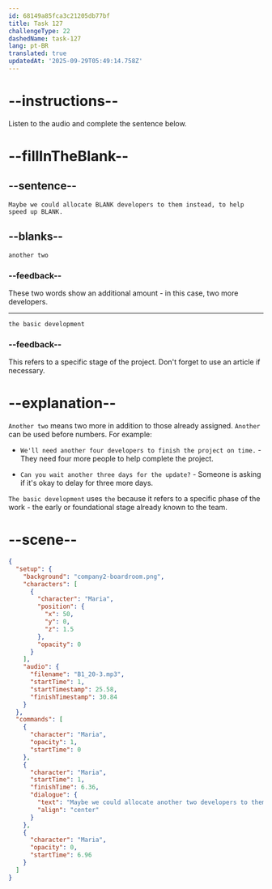 ```yaml
---
id: 68149a85fca3c21205db77bf
title: Task 127
challengeType: 22
dashedName: task-127
lang: pt-BR
translated: true
updatedAt: '2025-09-29T05:49:14.758Z'
---
```


<!-- (Audio) Maria: Maybe we could allocate another two developers to them instead, to help speed up the basic development. -->

# --instructions--

Listen to the audio and complete the sentence below.

# --fillInTheBlank--

## --sentence--

`Maybe we could allocate BLANK developers to them instead, to help speed up BLANK.`

## --blanks--

`another two`

### --feedback--

These two words show an additional amount - in this case, two more developers.

---

`the basic development`

### --feedback--

This refers to a specific stage of the project. Don't forget to use an article if necessary.

# --explanation--

`Another two` means two more in addition to those already assigned. `Another` can be used before numbers. For example:

- `We'll need another four developers to finish the project on time.` - They need four more people to help complete the project.

- `Can you wait another three days for the update?` - Someone is asking if it's okay to delay for three more days.

`The basic development` uses `the` because it refers to a specific phase of the work - the early or foundational stage already known to the team.

# --scene--

```json
{
  "setup": {
    "background": "company2-boardroom.png",
    "characters": [
      {
        "character": "Maria",
        "position": {
          "x": 50,
          "y": 0,
          "z": 1.5
        },
        "opacity": 0
      }
    ],
    "audio": {
      "filename": "B1_20-3.mp3",
      "startTime": 1,
      "startTimestamp": 25.58,
      "finishTimestamp": 30.84
    }
  },
  "commands": [
    {
      "character": "Maria",
      "opacity": 1,
      "startTime": 0
    },
    {
      "character": "Maria",
      "startTime": 1,
      "finishTime": 6.36,
      "dialogue": {
        "text": "Maybe we could allocate another two developers to them instead to help speed up the basic development.",
        "align": "center"
      }
    },
    {
      "character": "Maria",
      "opacity": 0,
      "startTime": 6.96
    }
  ]
}
```
